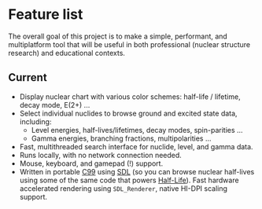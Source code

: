 # Feature list

The overall goal of this project is to make a simple, performant, and multiplatform tool that will be useful in both professional (nuclear structure research) and educational contexts.

## Current

- Display nuclear chart with various color schemes: half-life / lifetime, decay mode, E(2+) ...
- Select individual nuclides to browse ground and excited state data, including:
  - Level energies, half-lives/lifetimes, decay modes, spin-parities ...
  - Gamma energies, branching fractions, multipolarities ...
- Fast, multithreaded search interface for nuclide, level, and gamma data.
- Runs locally, with no network connection needed.
- Mouse, keyboard, and gamepad (!) support.
- Written in portable [C99](https://en.wikipedia.org/wiki/C99) using [SDL](https://github.com/libsdl-org/SDL) (so you can browse nuclear half-lives using some of the same code that powers [Half-Life](https://www.pcgamingwiki.com/wiki/Half-Life#Middleware)). Fast hardware accelerated rendering using `SDL_Renderer`, native HI-DPI scaling support.